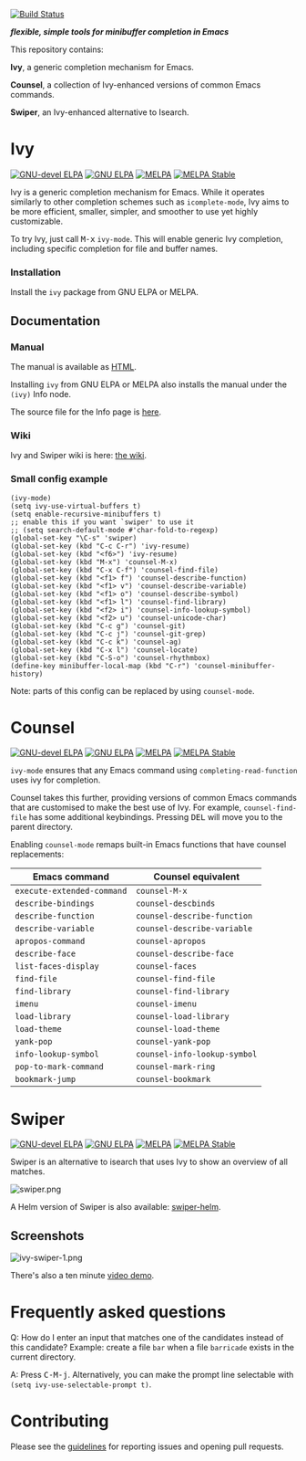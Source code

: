 [![Build Status](https://github.com/abo-abo/swiper/actions/workflows/test.yml/badge.svg)](https://github.com/abo-abo/swiper/actions/workflows/test.yml)

***flexible, simple tools for minibuffer completion in Emacs***

This repository contains:

**Ivy**, a generic completion mechanism for Emacs.

**Counsel**, a collection of Ivy-enhanced versions of common Emacs
commands.

**Swiper**, an Ivy-enhanced alternative to Isearch.

# Ivy

[![GNU-devel ELPA](https://elpa.gnu.org/devel/ivy.svg)](https://elpa.gnu.org/devel/ivy.html)
[![GNU ELPA](https://elpa.gnu.org/packages/ivy.svg)](https://elpa.gnu.org/packages/ivy.html)
[![MELPA](https://melpa.org/packages/ivy-badge.svg)](https://melpa.org/#/ivy)
[![MELPA Stable](https://stable.melpa.org/packages/ivy-badge.svg)](https://stable.melpa.org/#/ivy)

Ivy is a generic completion mechanism for Emacs. While it operates
similarly to other completion schemes such as `icomplete-mode`, Ivy
aims to be more efficient, smaller, simpler, and smoother to use yet
highly customizable.

To try Ivy, just call <kbd>M-x</kbd> `ivy-mode`. This will enable
generic Ivy completion, including specific completion for file and
buffer names.

### Installation

Install the `ivy` package from GNU ELPA or MELPA.

## Documentation

### Manual
The manual is available as [HTML](https://oremacs.com/swiper/).

Installing `ivy` from GNU ELPA or MELPA also installs the manual under
the `(ivy)` Info node.

The source file for the Info page is [here](doc/ivy.org).

### Wiki
Ivy and Swiper wiki is here: [the wiki](https://github.com/abo-abo/swiper/wiki).

### Small config example

```elisp
(ivy-mode)
(setq ivy-use-virtual-buffers t)
(setq enable-recursive-minibuffers t)
;; enable this if you want `swiper' to use it
;; (setq search-default-mode #'char-fold-to-regexp)
(global-set-key "\C-s" 'swiper)
(global-set-key (kbd "C-c C-r") 'ivy-resume)
(global-set-key (kbd "<f6>") 'ivy-resume)
(global-set-key (kbd "M-x") 'counsel-M-x)
(global-set-key (kbd "C-x C-f") 'counsel-find-file)
(global-set-key (kbd "<f1> f") 'counsel-describe-function)
(global-set-key (kbd "<f1> v") 'counsel-describe-variable)
(global-set-key (kbd "<f1> o") 'counsel-describe-symbol)
(global-set-key (kbd "<f1> l") 'counsel-find-library)
(global-set-key (kbd "<f2> i") 'counsel-info-lookup-symbol)
(global-set-key (kbd "<f2> u") 'counsel-unicode-char)
(global-set-key (kbd "C-c g") 'counsel-git)
(global-set-key (kbd "C-c j") 'counsel-git-grep)
(global-set-key (kbd "C-c k") 'counsel-ag)
(global-set-key (kbd "C-x l") 'counsel-locate)
(global-set-key (kbd "C-S-o") 'counsel-rhythmbox)
(define-key minibuffer-local-map (kbd "C-r") 'counsel-minibuffer-history)
```

Note: parts of this config can be replaced by using `counsel-mode`.

# Counsel

[![GNU-devel ELPA](https://elpa.gnu.org/devel/counsel.svg)](https://elpa.gnu.org/devel/counsel.html)
[![GNU ELPA](https://elpa.gnu.org/packages/counsel.svg)](https://elpa.gnu.org/packages/counsel.html)
[![MELPA](https://melpa.org/packages/counsel-badge.svg)](https://melpa.org/#/counsel)
[![MELPA Stable](https://stable.melpa.org/packages/counsel-badge.svg)](https://stable.melpa.org/#/counsel)

`ivy-mode` ensures that any Emacs command using
`completing-read-function` uses ivy for completion.

Counsel takes this further, providing versions of common Emacs
commands that are customised to make the best use of Ivy. For example,
`counsel-find-file` has some additional keybindings. Pressing
<kbd>DEL</kbd> will move you to the parent directory.

Enabling `counsel-mode` remaps built-in Emacs functions that have
counsel replacements:

| Emacs command              | Counsel equivalent           |
|----------------------------|------------------------------|
| `execute-extended-command` | `counsel-M-x`                |
| `describe-bindings`        | `counsel-descbinds`          |
| `describe-function`        | `counsel-describe-function`  |
| `describe-variable`        | `counsel-describe-variable`  |
| `apropos-command`          | `counsel-apropos`            |
| `describe-face`            | `counsel-describe-face`      |
| `list-faces-display`       | `counsel-faces`              |
| `find-file`                | `counsel-find-file`          |
| `find-library`             | `counsel-find-library`       |
| `imenu`                    | `counsel-imenu`              |
| `load-library`             | `counsel-load-library`       |
| `load-theme`               | `counsel-load-theme`         |
| `yank-pop`                 | `counsel-yank-pop`           |
| `info-lookup-symbol`       | `counsel-info-lookup-symbol` |
| `pop-to-mark-command`      | `counsel-mark-ring`          |
| `bookmark-jump`            | `counsel-bookmark`           |

# Swiper

[![GNU-devel ELPA](https://elpa.gnu.org/devel/swiper.svg)](https://elpa.gnu.org/devel/swiper.html)
[![GNU ELPA](https://elpa.gnu.org/packages/swiper.svg)](https://elpa.gnu.org/packages/swiper.html)
[![MELPA](https://melpa.org/packages/swiper-badge.svg)](https://melpa.org/#/swiper)
[![MELPA Stable](https://stable.melpa.org/packages/swiper-badge.svg)](https://stable.melpa.org/#/swiper)

Swiper is an alternative to isearch that uses Ivy to show an overview
of all matches.

![swiper.png](https://oremacs.com/download/swiper.png)

A Helm version of Swiper is also available:
[swiper-helm](https://github.com/abo-abo/swiper-helm).

## Screenshots

![ivy-swiper-1.png](https://oremacs.com/download/ivy-swiper-1.png)

There's also a ten minute [video demo](https://www.youtube.com/watch?v=VvnJQpTFVDc).

# Frequently asked questions

Q: How do I enter an input that matches one of the candidates instead
   of this candidate? Example: create a file `bar` when a file
   `barricade` exists in the current directory.

A: Press <kbd>C-M-j</kbd>. Alternatively, you can make the prompt line selectable with `(setq ivy-use-selectable-prompt t)`.

# Contributing

Please see the [guidelines](CONTRIBUTING.org) for reporting issues and opening pull requests.
